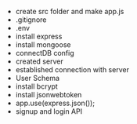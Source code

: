 - create src folder and make app.js
- .gitignore
- .env
- install express
- install mongoose
- connectDB config
- created server
- established connection with server
- User Schema
- install bcrypt
- install jsonwebtoken
- app.use(express.json());
- signup and login API
